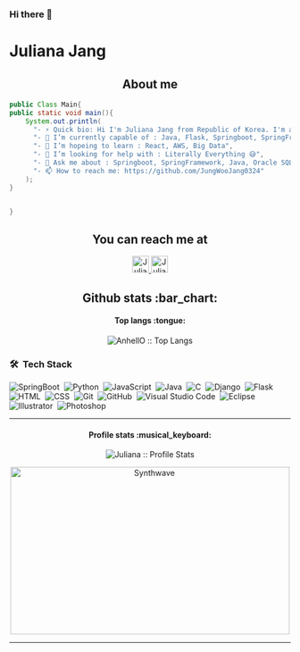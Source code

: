 ### Hi there 👋

# Juliana Jang

<h2 align="center">About me</h2>

```java
public Class Main{
public static void main(){
	System.out.println(
      "- ⚡ Quick bio: Hi I'm Juliana Jang from Republic of Korea. I'm a  Full stack Web developer"
      "- 🌱 I’m currently capable of : Java, Flask, Springboot, SpringFramework, Javascript, Oracle SQL, MySql",
      "- 👯 I’m hopeing to learn : React, AWS, Big Data",
      "- 🤔 I’m looking for help with : Literally Everything 😅",
      "- 💬 Ask me about : Springboot, SpringFramework, Java, Oracle SQL, MySql, Html.. ",
      "- 📫 How to reach me: https://github.com/JungWooJang0324"
    );
}


}
```

<h2 align="center">You can reach me at </h2>

<p align="center">  
  <a href="https://www.instagram.com/ma.lune0324/">
    <img src="https://user-images.githubusercontent.com/93374409/145535554-99aa3b30-4d5e-4b59-a8a7-72f52f938424.png" alt="Juliana instagram" height="30" width="30">
  </a>
 <a href="https://google.com/chiang030204@gmail.com">
    <img src="https://user-images.githubusercontent.com/93374409/145539629-21945bf5-dd6b-4061-afdf-32edb8857d9b.png" alt="Juliana gmail" height="30" width="30">
  </a>
</p>



<h2 align="center">Github stats :bar_chart:</h2>


<h4 align="center">Top langs :tongue:</h4>
<p align="center"><img src="https://github-readme-stats.vercel.app/api/top-langs/?username=JungWooJang0324&langs_count=10&theme=tokyonight&layout=compact" alt="AnhellO :: Top Langs" /></p>

### 🛠 &nbsp;Tech Stack
![SpringBoot](https://img.shields.io/badge/spring-6DB33F?style=for-the-badge&logo=spring&logoColor=white)&nbsp;
![Python](https://img.shields.io/badge/-Python-05122A?style=flat&logo=python)&nbsp;
![JavaScript](https://img.shields.io/badge/-JavaScript-05122A?style=flat&logo=javascript)&nbsp;
![Java](https://img.shields.io/badge/-Java-05122A?style=flat&logo=Java&logoColor=FFA518)&nbsp;
![C](https://img.shields.io/badge/-C-05122A?style=flat&logo=C&logoColor=A8B9CC)&nbsp;
![Django](https://img.shields.io/badge/-Django-05122A?style=flat&logo=django&logoColor=092E20)&nbsp;
![Flask](https://img.shields.io/badge/-Flask-05122A?style=flat&logo=flask)&nbsp;
![HTML](https://img.shields.io/badge/-HTML-05122A?style=flat&logo=HTML5)&nbsp;
![CSS](https://img.shields.io/badge/-CSS-05122A?style=flat&logo=CSS3&logoColor=1572B6)&nbsp;
![Git](https://img.shields.io/badge/-Git-05122A?style=flat&logo=git)&nbsp;
![GitHub](https://img.shields.io/badge/-GitHub-05122A?style=flat&logo=github)&nbsp;
![Visual Studio Code](https://img.shields.io/badge/-Visual%20Studio%20Code-05122A?style=flat&logo=visual-studio-code&logoColor=007ACC)&nbsp;
![Eclipse](https://img.shields.io/badge/-Eclipse-05122A?style=flat&logo=eclipse-ide&logoColor=2C2255)\
![Illustrator](https://img.shields.io/badge/-Illustrator-05122A?style=flat&logo=adobe-illustrator)&nbsp;
![Photoshop](https://img.shields.io/badge/-Photoshop-05122A?style=flat&logo=adobe-photoshop)&nbsp;

<hr>

<h4 align="center">Profile stats :musical_keyboard:</h4>

<p align="center"><img src="https://github-readme-stats.vercel.app/api?username=JungWooJang0324&show_icons=true&theme=synthwave" alt="Juliana :: Profile Stats" /></p>

<p align="center"><img src="https://thumbs.gfycat.com/GoodnaturedFondGaur-size_restricted.gif" alt="Synthwave" height="300" width="500"></p>

----

